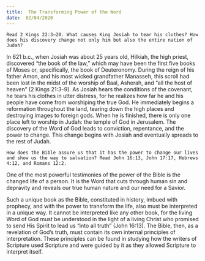 ```yaml
---
title:  The Transforming Power of the Word
date:  02/04/2020
---
```


`Read 2 Kings 22:3–20. What causes King Josiah to tear his clothes? How does his discovery change not only him but also the entire nation of Judah?`

In 621 b.c., when Josiah was about 25 years old, Hilkiah, the high priest, discovered “the book of the law,” which may have been the first five books of Moses or, specifically, the book of Deuteronomy. During the reign of his father Amon, and his most wicked grandfather Manasseh, this scroll had been lost in the midst of the worship of Baal, Asherah, and “all the host of heaven” (2 Kings 21:3–9). As Josiah hears the conditions of the covenant, he tears his clothes in utter distress, for he realizes how far he and his people have come from worshiping the true God. He immediately begins a reformation throughout the land, tearing down the high places and destroying images to foreign gods. When he is finished, there is only one place left to worship in Judah: the temple of God in Jerusalem. The discovery of the Word of God leads to conviction, repentance, and the power to change. This change begins with Josiah and eventually spreads to the rest of Judah.

`How does the Bible assure us that it has the power to change our lives and show us the way to salvation? Read John 16:13, John 17:17, Hebrews 4:12, and Romans 12:2.`

One of the most powerful testimonies of the power of the Bible is the changed life of a person. It is the Word that cuts through human sin and depravity and reveals our true human nature and our need for a Savior.

Such a unique book as the Bible, constituted in history, imbued with prophecy, and with the power to transform the life, also must be interpreted in a unique way. It cannot be interpreted like any other book, for the living Word of God must be understood in the light of a living Christ who promised to send His Spirit to lead us “into all truth” (John 16:13). The Bible, then, as a revelation of God’s truth, must contain its own internal principles of interpretation. These principles can be found in studying how the writers of Scripture used Scripture and were guided by it as they allowed Scripture to interpret itself.